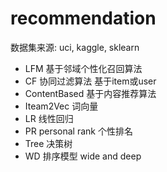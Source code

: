 #  recommendation 
  数据集来源:  uci, kaggle, sklearn
- LFM     基于邻域个性化召回算法
- CF      协同过滤算法     基于item或user
- ContentBased  基于内容推荐算法
- Iteam2Vec      词向量
- LR          线性回归
- PR  personal rank    个性排名
- Tree  决策树
- WD     排序模型      wide and deep

